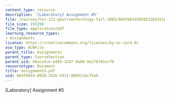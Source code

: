 ```yaml
---
content_type: resource
description: '[Laboratory] Assignment #5'
file: /courses/hst-121-gastroenterology-fall-2005/86df6014d928332b541109931cbc75a4_assignment5.pdf
file_size: 155358
file_type: application/pdf
learning_resource_types:
- Assignments
license: https://creativecommons.org/licenses/by-nc-sa/4.0/
ocw_type: OCWFile
parent_title: Assignments
parent_type: CourseSection
parent_uid: 50aca3ce-ed83-3247-da68-9e278761ecfb
resourcetype: Document
title: assignment5.pdf
uid: 86df6014-d928-332b-5411-09931cbc75a4
---
```

[Laboratory] Assignment #5